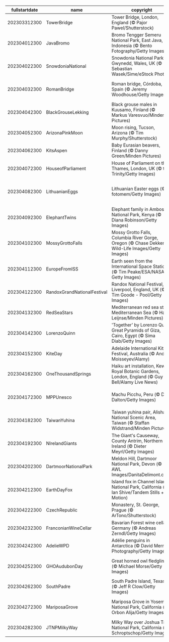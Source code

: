 |fullstartdate|name|copyright|title|image|
|--|--|--|--|--|
202303312300|TowerBridge|Tower Bridge, London, England (© Pajor Pawel/Shutterstock)|Beauty beyond imagination|![](/en-GB/2023/04/202303312300TowerBridge.jpg)|
202304012300|JavaBromo|Bromo Tengger Semeru National Park, East Java, Indonesia (© Bento Fotography/Getty Images)|Where is this ethereal mountain?|![](/en-GB/2023/04/202304012300JavaBromo.jpg)|
202304022300|SnowdoniaNational|Snowdonia National Park, Gwynedd, Wales, UK (© Sebastian Wasek/Sime/eStock Photo)|A hiker’s dream|![](/en-GB/2023/04/202304022300SnowdoniaNational.jpg)|
202304032300|RomanBridge|Roman bridge, Córdoba, Spain (© Jeremy Woodhouse/Getty Images)|Where is this historical bridge?|![](/en-GB/2023/04/202304032300RomanBridge.jpg)|
202304042300|BlackGrouseLekking|Black grouse males in Kuusamo, Finland (© Markus Varesvuo/Minden Pictures)|Let’s have a lek, see?|![](/en-GB/2023/04/202304042300BlackGrouseLekking.jpg)|
202304052300|ArizonaPinkMoon|Moon rising, Tucson, Arizona (© Tim Murphy/Shutterstock)|A pink moon over Arizona|![](/en-GB/2023/04/202304052300ArizonaPinkMoon.jpg)|
202304062300|KitsAspen|Baby Eurasian beavers, Finland (© Danny Green/Minden Pictures)|Two hungry baby beavers|![](/en-GB/2023/04/202304062300KitsAspen.jpg)|
202304072300|HouseofParliament|House of Parliament on the Thames, London, UK (© the Trinity/Getty Images)|History in the making|![](/en-GB/2023/04/202304072300HouseofParliament.jpg)|
202304082300|LithuanianEggs|Lithuanian Easter eggs (© fotomem/Getty Images)|A delightfully ornate Easter display|![](/en-GB/2023/04/202304082300LithuanianEggs.jpg)|
202304092300|ElephantTwins|Elephant family in Amboseli National Park, Kenya (© Diana Robinson/Getty Images)|Strong sibling bonds|![](/en-GB/2023/04/202304092300ElephantTwins.jpg)|
202304102300|MossyGrottoFalls|Mossy Grotto Falls, Columbia River Gorge, Oregon (© Chase Dekker Wild-Life Images/Getty Images)|Where is this hidden waterfall?|![](/en-GB/2023/04/202304102300MossyGrottoFalls.jpg)|
202304112300|EuropeFromISS|Earth seen from the International Space Station (© Tim Peake/ESA/NASA via Getty Images)|A view that’s out of this world|![](/en-GB/2023/04/202304112300EuropeFromISS.jpg)|
202304122300|RandoxGrandNationalFestival|Randox National Festival, Liverpool, England, UK (© Tim Goode - Pool/Getty Images)|Home of racing legends|![](/en-GB/2023/04/202304122300RandoxGrandNationalFestival.jpg)|
202304132300|RedSeaStars|Mediterranean red sea stars, Mediterranean Sea (© Hans Leijnse/Minden Pictures)|Stars in daylight|![](/en-GB/2023/04/202304132300RedSeaStars.jpg)|
202304142300|LorenzoQuinn|'Together' by Lorenzo Quinn, Great Pyramids of Giza, Cairo, Egypt (© Sima Diab/Getty Images)|When art imitates life|![](/en-GB/2023/04/202304142300LorenzoQuinn.jpg)|
202304152300|KiteDay|Adelaide International Kite Festival, Australia (© Andrey Moisseyev/Alamy)|Go fly a kite!|![](/en-GB/2023/04/202304152300KiteDay.jpg)|
202304162300|OneThousandSprings|Haiku art installation, Kew Royal Botanic Gardens, London, England (© Guy Bell/Alamy Live News)|Poetry in suspense|![](/en-GB/2023/04/202304162300OneThousandSprings.jpg)|
202304172300|MPPUnesco|Machu Picchu, Peru (© Dora Dalton/Getty Images)|A mountaintop cultural wonder|![](/en-GB/2023/04/202304172300MPPUnesco.jpg)|
202304182300|TaiwanYuhina|Taiwan yuhina pair, Alishan National Scenic Area, Taiwan (© Staffan Widstrand/Minden Pictures)|A cuddling pair of Taiwan yuhina|![](/en-GB/2023/04/202304182300TaiwanYuhina.jpg)|
202304192300|NIrelandGiants|The Giant's Causeway, County Antrim, Northern Ireland (© Dieter Meyrl/Getty Images)|A legend sprung from the ground|![](/en-GB/2023/04/202304192300NIrelandGiants.jpg)|
202304202300|DartmoorNationalPark|Meldon Hill, Dartmoor National Park, Devon (© AWL Images/DanitaDelimont.com)|Rugged rocks and ancient history|![](/en-GB/2023/04/202304202300DartmoorNationalPark.jpg)|
202304212300|EarthDayFox|Island fox in Channel Islands National Park, California (© Ian Shive/Tandem Stills + Motion)|Where can you find this cute creature?|![](/en-GB/2023/04/202304212300EarthDayFox.jpg)|
202304222300|CzechRepublic|Monastery, St. George, Prague (© ArTono/Shutterstock)|The beauty of intricate carvings|![](/en-GB/2023/04/202304222300CzechRepublic.jpg)|
202304232300|FranconianWineCellar|Bavarian Forest wine cellar, Germany (© Andreas Zerndl/Getty Images)|Hiding in the woods|![](/en-GB/2023/04/202304232300FranconianWineCellar.jpg)|
202304242300|AdelieWPD|Adélie penguins in Antarctica (© David Merron Photography/Getty Images)|Chilling out on an ice floe|![](/en-GB/2023/04/202304242300AdelieWPD.jpg)|
202304252300|GHOAudubonDay|Great horned owl fledglings (© Michael Morse/Getty Images)|Just a couple of 'know-it-owls'|![](/en-GB/2023/04/202304252300GHOAudubonDay.jpg)|
202304262300|SouthPadre|South Padre Island, Texas (© Jeff R Clow/Getty Images)|An endless stretch of sky|![](/en-GB/2023/04/202304262300SouthPadre.jpg)|
202304272300|MariposaGrove|Mariposa Grove in Yosemite National Park, California (© Orbon Alija/Getty Images)|Warm light through an ancient forest|![](/en-GB/2023/04/202304272300MariposaGrove.jpg)|
202304282300|JTNPMilkyWay|Milky Way over Joshua Tree National Park, California (© Schroptschop/Getty Images)|An ocean of stars above the desert|![](/en-GB/2023/04/202304282300JTNPMilkyWay.jpg)|
